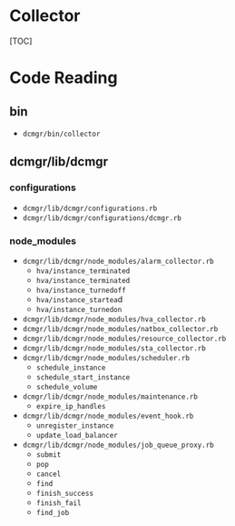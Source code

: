 # Collector

[TOC]

# Code Reading

## bin

+ `dcmgr/bin/collector`

## dcmgr/lib/dcmgr

### configurations

+ `dcmgr/lib/dcmgr/configurations.rb`
+ `dcmgr/lib/dcmgr/configurations/dcmgr.rb`

### node_modules

+ `dcmgr/lib/dcmgr/node_modules/alarm_collector.rb`
   + `hva/instance_terminated`
   + `hva/instance_terminated`
   + `hva/instance_turnedoff`
   + `hva/instance_startea`d
   + `hva/instance_turnedon`
+ `dcmgr/lib/dcmgr/node_modules/hva_collector.rb`
+ `dcmgr/lib/dcmgr/node_modules/natbox_collector.rb`
+ `dcmgr/lib/dcmgr/node_modules/resource_collector.rb`
+ `dcmgr/lib/dcmgr/node_modules/sta_collector.rb`
+ `dcmgr/lib/dcmgr/node_modules/scheduler.rb`
   + `schedule_instance`
   + `schedule_start_instance`
   + `schedule_volume`
+ `dcmgr/lib/dcmgr/node_modules/maintenance.rb`
   + `expire_ip_handles`
+ `dcmgr/lib/dcmgr/node_modules/event_hook.rb`
   + `unregister_instance`
   + `update_load_balancer`
+ `dcmgr/lib/dcmgr/node_modules/job_queue_proxy.rb`
   + `submit`
   + `pop`
   + `cancel`
   + `find`
   + `finish_success`
   + `finish_fail`
   + `find_job`
